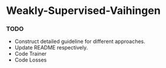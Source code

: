 # Weakly-Supervised-Vaihingen

### TODO

- Construct detailed guideline for different approaches.
- Update README respectively.
- Code Trainer
- Code Losses 